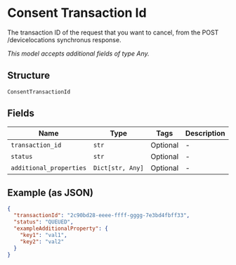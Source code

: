 
# Consent Transaction Id

The transaction ID of the request that you want to cancel, from the POST /devicelocations synchronus response.

*This model accepts additional fields of type Any.*

## Structure

`ConsentTransactionId`

## Fields

| Name | Type | Tags | Description |
|  --- | --- | --- | --- |
| `transaction_id` | `str` | Optional | - |
| `status` | `str` | Optional | - |
| `additional_properties` | `Dict[str, Any]` | Optional | - |

## Example (as JSON)

```json
{
  "transactionId": "2c90bd28-eeee-ffff-gggg-7e3bd4fbff33",
  "status": "QUEUED",
  "exampleAdditionalProperty": {
    "key1": "val1",
    "key2": "val2"
  }
}
```


